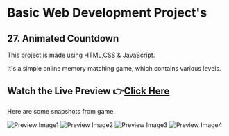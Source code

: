 # Basic Web Development Project's

## 27. Animated Countdown


This project is made using HTML,CSS &amp; JavaScript.

It's a simple online memory matching game, which contains various levels.
<br>

## Watch the Live Preview 👉[Click Here]()
Here are some snapshots from game.

![Preview Image1]()
![Preview Image2]()
![Preview Image3]()
![Preview Image4]()
<br><br>

<!--
<img src="Images/snapshot1.PNG" width=95% alt="snapshots">
<img src="Images/snapshot2.PNG" width=95% alt="snapshots">
<img src="Images/snapshot3.PNG" width=95% alt="snapshots">
<img src="Images/snapshot4.PNG" width=95% alt="snapshots">

(https://vectorstatic.github.io/Memory-Matching-Game/)
-->